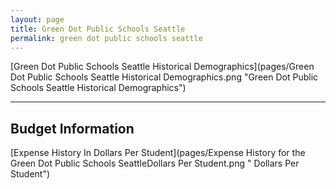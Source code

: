 ```yaml
---
layout: page
title: Green Dot Public Schools Seattle
permalink: green dot public schools seattle
---
```



[Green Dot Public Schools Seattle Historical Demographics](pages/Green Dot Public Schools Seattle Historical Demographics.png "Green Dot Public Schools Seattle Historical Demographics")

___

## Budget Information

[Expense History In Dollars Per Student](pages/Expense History for the Green Dot Public Schools SeattleDollars Per Student.png " Dollars Per Student")

